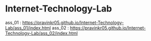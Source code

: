 # Internet-Technology-Lab
ass_01 : https://pravinkr05.github.io/Internet-Technology-Lab/ass_01/index.html 
ass_02 : https://pravinkr05.github.io/Internet-Technology-Lab/ass_02/index.html

